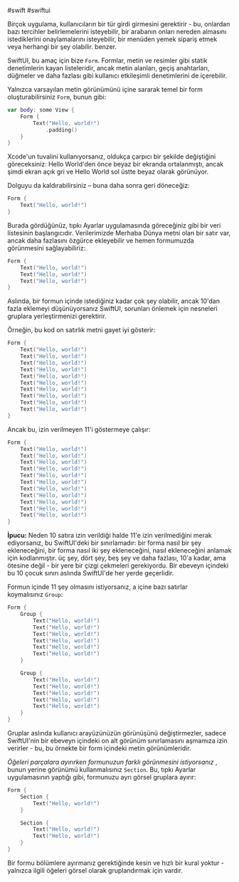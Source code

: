 #swift #swiftui 

Birçok uygulama, kullanıcıların bir tür girdi girmesini gerektirir - bu, onlardan bazı tercihler belirlemelerini isteyebilir, bir arabanın onları nereden almasını istediklerini onaylamalarını isteyebilir, bir menüden yemek sipariş etmek veya herhangi bir şey olabilir. benzer.

SwiftUI, bu amaç için bize `Form`. Formlar, metin ve resimler gibi statik denetimlerin kayan listeleridir, ancak metin alanları, geçiş anahtarları, düğmeler ve daha fazlası gibi kullanıcı etkileşimli denetimlerini de içerebilir.

Yalnızca varsayılan metin görünümünü içine sararak temel bir form oluşturabilirsiniz `Form`, bunun gibi:

```swift
var body: some View {
    Form {
        Text("Hello, world!")
            .padding()
    }
}
```

Xcode'un tuvalini kullanıyorsanız, oldukça çarpıcı bir şekilde değiştiğini göreceksiniz: Hello World'den önce beyaz bir ekranda ortalanmıştı, ancak şimdi ekran açık gri ve Hello World sol üstte beyaz olarak görünüyor.

Dolguyu da kaldırabilirsiniz – buna daha sonra geri döneceğiz:

```swift
Form {
    Text("Hello, world!")
}
```

Burada gördüğünüz, tıpkı Ayarlar uygulamasında göreceğiniz gibi bir veri listesinin başlangıcıdır. Verilerimizde Merhaba Dünya metni olan bir satır var, ancak daha fazlasını özgürce ekleyebilir ve hemen formumuzda görünmesini sağlayabiliriz:

```swift
Form {
    Text("Hello, world!")
    Text("Hello, world!")
    Text("Hello, world!")
}
```

Aslında, bir formun içinde istediğiniz kadar çok şey olabilir, ancak 10'dan fazla eklemeyi düşünüyorsanız SwiftUI, sorunları önlemek için nesneleri gruplara yerleştirmenizi gerektirir.

Örneğin, bu kod on satırlık metni gayet iyi gösterir:

```swift
Form {
    Text("Hello, world!")
    Text("Hello, world!")
    Text("Hello, world!")
    Text("Hello, world!")
    Text("Hello, world!")
    Text("Hello, world!")
    Text("Hello, world!")
    Text("Hello, world!")
    Text("Hello, world!")
    Text("Hello, world!")
}
```

Ancak bu, izin verilmeyen 11'i göstermeye çalışır:

```swift
Form {
    Text("Hello, world!")
    Text("Hello, world!")
    Text("Hello, world!")
    Text("Hello, world!")
    Text("Hello, world!")
    Text("Hello, world!")
    Text("Hello, world!")
    Text("Hello, world!")
    Text("Hello, world!")
    Text("Hello, world!")
    Text("Hello, world!")
}
```

**İpucu:** Neden 10 satıra izin verildiği halde 11'e izin verilmediğini merak ediyorsanız, bu SwiftUI'deki bir sınırlamadır: bir forma nasıl bir şey ekleneceğini, bir forma nasıl iki şey ekleneceğini, nasıl ekleneceğini anlamak için kodlanmıştır. üç şey, dört şey, beş şey ve daha fazlası, 10'a kadar, ama ötesine değil - bir yere bir çizgi çekmeleri gerekiyordu. Bir ebeveyn içindeki bu 10 çocuk sınırı aslında SwiftUI'de her yerde geçerlidir.

Formun içinde 11 şey olmasını istiyorsanız, a içine bazı satırlar koymalısınız `Group`:

```swift
Form {
    Group {
        Text("Hello, world!")
        Text("Hello, world!")
        Text("Hello, world!")
        Text("Hello, world!")
        Text("Hello, world!")
        Text("Hello, world!")
    }

    Group {
        Text("Hello, world!")
        Text("Hello, world!")
        Text("Hello, world!")
        Text("Hello, world!")
        Text("Hello, world!")
    }
}
```

Gruplar aslında kullanıcı arayüzünüzün görünüşünü değiştirmezler, sadece SwiftUI'nin bir ebeveyn içindeki on alt görünüm sınırlamasını aşmamıza izin verirler - bu, bu örnekte bir form içindeki metin görünümleridir.

_Öğeleri parçalara ayırırken formunuzun farklı görünmesini istiyorsanız_ , bunun yerine görünümü kullanmalısınız `Section`. Bu, tıpkı Ayarlar uygulamasının yaptığı gibi, formunuzu ayrı görsel gruplara ayırır:

```swift
Form {
    Section {
        Text("Hello, world!")
    }

    Section {
        Text("Hello, world!")
        Text("Hello, world!")
    }
}
```

Bir formu bölümlere ayırmanız gerektiğinde kesin ve hızlı bir kural yoktur - yalnızca ilgili öğeleri görsel olarak gruplandırmak için vardır.